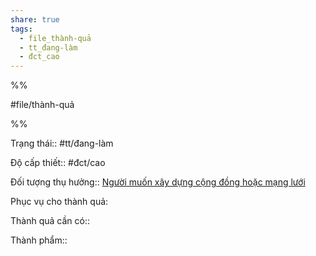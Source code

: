 ```yaml
---  
share: true  
tags:  
  - file_thành-quả  
  - tt_đang-làm  
  - đct_cao  
---  
```

  
%%  
#file/thành-quả  
%%  
Trạng thái:: #tt/đang-làm  
Độ cấp thiết:: #đct/cao  
Đối tượng thụ hưởng:: [Người muốn xây dựng cộng đồng hoặc mạng lưới](../../4%20C%C3%A1c%20b%C3%AAn%20li%C3%AAn%20quan/Lo%E1%BA%A1i%20%C4%91%E1%BB%91i%20t%C6%B0%E1%BB%A3ng/Theo%20nhu%20c%E1%BA%A7u/Ng%C6%B0%E1%BB%9Di%20mu%E1%BB%91n%20x%C3%A2y%20d%E1%BB%B1ng%20c%E1%BB%99ng%20%C4%91%E1%BB%93ng%20ho%E1%BA%B7c%20m%E1%BA%A1ng%20l%C6%B0%E1%BB%9Bi.md)  
  
Phục vụ cho thành quả:  
  
Thành quả cần có::   
  
Thành phẩm::  
